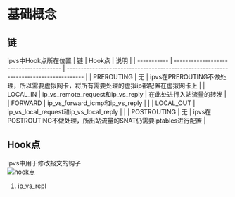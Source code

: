 # 基础概念

## 链
ipvs中Hook点所在位置
| 链          | Hook点                                 | 说明                                                                                 |
| ----------- | -------------------------------------- | ------------------------------------------------------------------------------------ |
| PREROUTING  | 无                                     | ipvs在PREROUTING不做处理，所以需要虚拟网卡，将所有需要处理的虚拟ip都配置在虚拟网卡上 |
| LOCAL_IN    | ip_vs_remote_request和ip_vs_reply      | 在此处进行入站流量的转发                                                             |
| FORWARD     | ip_vs_forward_icmp和ip_vs_reply        |                                                                                      |
| LOCAL_OUT   | ip_vs_local_request和ip_vs_local_reply |                                                                                      |
| POSTROUTING | 无                                     | ipvs在POSTROUTING不做处理，所出站流量的SNAT仍需要iptables进行配置                    |

## Hook点
ipvs中用于修改报文的钩子  
![hook点](./hook%E7%82%B9.png)
1. ip_vs_repl
